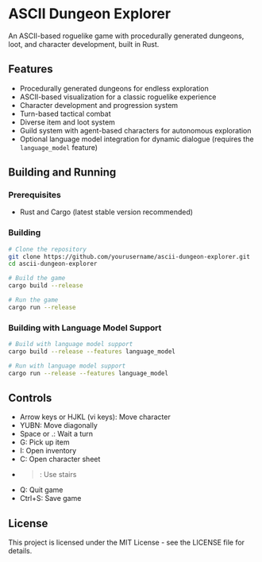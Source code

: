 # ASCII Dungeon Explorer

An ASCII-based roguelike game with procedurally generated dungeons, loot, and character development, built in Rust.

## Features

- Procedurally generated dungeons for endless exploration
- ASCII-based visualization for a classic roguelike experience
- Character development and progression system
- Turn-based tactical combat
- Diverse item and loot system
- Guild system with agent-based characters for autonomous exploration
- Optional language model integration for dynamic dialogue (requires the `language_model` feature)

## Building and Running

### Prerequisites

- Rust and Cargo (latest stable version recommended)

### Building

```bash
# Clone the repository
git clone https://github.com/yourusername/ascii-dungeon-explorer.git
cd ascii-dungeon-explorer

# Build the game
cargo build --release

# Run the game
cargo run --release
```

### Building with Language Model Support

```bash
# Build with language model support
cargo build --release --features language_model

# Run with language model support
cargo run --release --features language_model
```

## Controls

- Arrow keys or HJKL (vi keys): Move character
- YUBN: Move diagonally
- Space or .: Wait a turn
- G: Pick up item
- I: Open inventory
- C: Open character sheet
- >: Use stairs
- Q: Quit game
- Ctrl+S: Save game

## License

This project is licensed under the MIT License - see the LICENSE file for details.